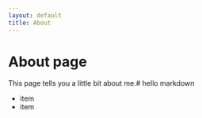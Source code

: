 ```yaml
---
layout: default
title: About
---
```

# About page

This page tells you a little bit about me.# hello markdown
- item
- item

